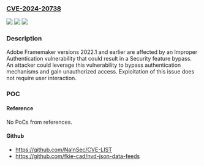 ### [CVE-2024-20738](https://cve.mitre.org/cgi-bin/cvename.cgi?name=CVE-2024-20738)
![](https://img.shields.io/static/v1?label=Product&message=Adobe%20Framemaker&color=blue)
![](https://img.shields.io/static/v1?label=Version&message=n%2Fa&color=blue)
![](https://img.shields.io/static/v1?label=Vulnerability&message=Improper%20Authentication%20(CWE-287)&color=brighgreen)

### Description

Adobe Framemaker versions 2022.1 and earlier are affected by an Improper Authentication vulnerability that could result in a Security feature bypass. An attacker could leverage this vulnerability to bypass authentication mechanisms and gain unauthorized access. Exploitation of this issue does not require user interaction.

### POC

#### Reference
No PoCs from references.

#### Github
- https://github.com/NaInSec/CVE-LIST
- https://github.com/fkie-cad/nvd-json-data-feeds

